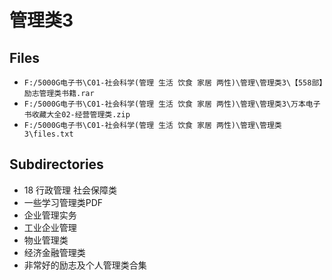 # 管理类3

## Files

- `F:/5000G电子书\C01-社会科学(管理 生活 饮食 家居 两性)\管理\管理类3\【558部】励志管理类书籍.rar`
- `F:/5000G电子书\C01-社会科学(管理 生活 饮食 家居 两性)\管理\管理类3\万本电子书收藏大全02-经营管理类.zip`
- `F:/5000G电子书\C01-社会科学(管理 生活 饮食 家居 两性)\管理\管理类3\files.txt`

## Subdirectories

- 18 行政管理 社会保障类
- 一些学习管理类PDF
- 企业管理实务
- 工业企业管理
- 物业管理类
- 经济金融管理类
- 非常好的励志及个人管理类合集
